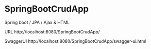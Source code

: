 # SpringBootCrudApp
Spring boot / JPA / Ajax &amp; HTML

URL
http://localhost:8080/SpringBootCrudApp/

SwaggerUI
http://localhost:8080/SpringBootCrudApp/swagger-ui.html
